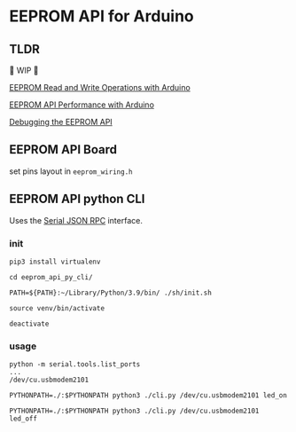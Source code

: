 # EEPROM API for Arduino

## TLDR

🚧 WIP 🚧

[EEPROM Read and Write Operations with Arduino](https://goose.sh/blog/eeprom-read-and-write-operations/)

[EEPROM API Performance with Arduino](https://goose.sh/blog/eeprom-api-performance/)

[Debugging the EEPROM API](https://goose.sh/blog/debugging-eeprom-api/)


## EEPROM API Board

set pins layout in `eeprom_wiring.h`


## EEPROM API python CLI

Uses the [Serial JSON RPC](https://github.com/inn-goose/serial-json-rpc-arduino) interface.

### init

```
pip3 install virtualenv

cd eeprom_api_py_cli/

PATH=${PATH}:~/Library/Python/3.9/bin/ ./sh/init.sh

source venv/bin/activate

deactivate
```

### usage

```
python -m serial.tools.list_ports
...
/dev/cu.usbmodem2101

PYTHONPATH=./:$PYTHONPATH python3 ./cli.py /dev/cu.usbmodem2101 led_on

PYTHONPATH=./:$PYTHONPATH python3 ./cli.py /dev/cu.usbmodem2101 led_off
```
